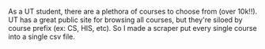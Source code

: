 As a UT student, there are a plethora of courses to choose from (over 10k!!). UT has a great public site for browsing all courses, but they're siloed by course prefix (ex: CS, HIS, etc). So I made a scraper put every single course into a single csv file.
